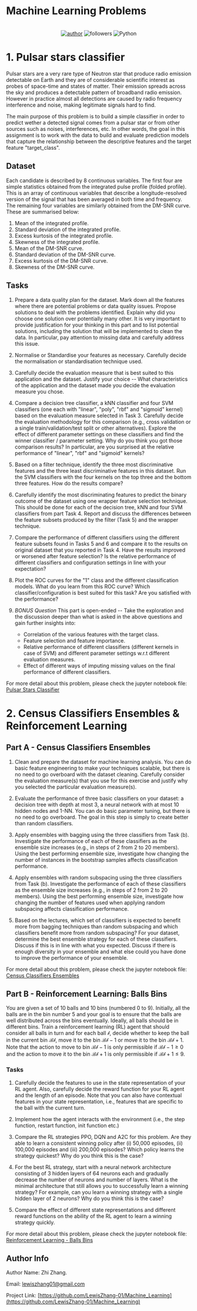 # Machine Learning Problems
<div align="center">    

  <br>[![](https://img.shields.io/badge/author-ZhiZhang-red "author")](https://github.com/LewisZhang-01/)
  ![](https://img.shields.io/badge/dynamic/json?label=GitHub%20Followers&query=%24.data.totalSubs&url=https%3A%2F%2Fapi.spencerwoo.com%2Fsubstats%2F%3Fsource%3Dgithub%26queryKey%3DLewisZhang-01&labelColor=282c34&color=181717&logo=github&longCache=true "followers")
  ![](https://img.shields.io/badge/Python-Jupyter_Notebook-green.svg "Python")
</div>

# 1. Pulsar stars classifier

Pulsar stars are a very rare type of Neutron star that produce radio emission detectable on Earth and they are of considerable scientific interest as probes of space-time and states of matter. Their emission spreads across the sky and produces a detectable pattern of broadband radio emission. However in practice almost all detections are caused by radio frequency interference and noise, making legitimate signals hard to find.

The main purpose of this problem is to build a simple classifier in order to predict wether a detected signal comes from a pulsar star or from other sources such as noises, interferences, etc. In other words, the goal in this assignment is to work with the data to build and evaluate prediction models that capture the relationship between the descriptive features and the target feature "target_class".

## Dataset 

Each candidate is described by 8 continuous variables. The first four are simple statistics obtained from the integrated pulse profile (folded profile). This is an array of continuous variables that describe a longitude-resolved version of the signal that has been averaged in both time and frequency. The remaining four variables are similarly obtained from the DM-SNR curve. These are summarised below:
 
1. Mean of the integrated profile.
2. Standard deviation of the integrated profile.
3. Excess kurtosis of the integrated profile.
4. Skewness of the integrated profile.
5. Mean of the DM-SNR curve.
6. Standard deviation of the DM-SNR curve.
7. Excess kurtosis of the DM-SNR curve.
8. Skewness of the DM-SNR curve.

## Tasks

1. Prepare a data quality plan for the dataset. Mark down all the features where there are potential problems or data quality issues. Propose solutions to deal with the problems identified. Explain why did you choose one solution over potentially many other. It is very important to provide justification for your thinking in this part and to list potential solutions, including the solution that will be implemented to clean the data. In particular, pay attention to missing data and carefully address this issue.

2. Normalise or Standardise your features as necessary. Carefully decide the normalisation or standardisation technique used.

3. Carefully decide the evaluation measure that is best suited to this application and the dataset. Justify your choice -- What characteristics of the application and the dataset made you decide the evaluation measure you chose.

4. Compare a decision tree classifier, a kNN classifier and four SVM classifiers (one each with "linear", "poly", "rbf" and "sigmoid" kernel) based on the evaluation measure selected in Task 3. Carefully decide the evaluation methodology for this comparison (e.g., cross validation or a single train/validation/test split or other alternatives). Explore the effect of different parameter settings on these classifiers and find the winner classifier / parameter setting. Why do you think you got those comparison results? In particular, are you surprised at the relative performance of "linear", "rbf" and "sigmoid" kernels?

5. Based on a filter technique, identify the three most discriminative features and the three least discriminative features in this dataset. Run the SVM classifiers with the four kernels on the top three and the bottom three features. How do the results compare?

6. Carefully identify the most discriminating features to predict the binary outcome of the dataset using one wrapper feature selection technique. This should be done for each of the decision tree, kNN and four SVM classifiers from part Task 4. Report and discuss the differences between the feature subsets produced by the filter (Task 5) and the wrapper technique.

7. Compare the performance of different classifiers using the different feature subsets found in Tasks 5 and 6 and compare it to the results on original dataset that you reported in Task 4. Have the results improved or worsened after feature selection? Is the relative performance of different classifiers and configuration settings in line with your expectation?

8. Plot the ROC curves for the "1" class and the different classification models. What do you learn from this ROC curve? Which classifier/configuration is best suited for this task? Are you satisfied with the performance?

9. *BONUS Question* This part is open-ended -- Take the exploration and the discussion deeper than what is asked in the above questions and gain further insights into:
    * Correlation of the various features with the target class.
    * Feature selection and feature importance.
    * Relative performance of different classifiers (different kernels in case of SVM) and different parameter settings w.r.t different evaluation measures.
    * Effect of different ways of imputing missing values on the final performance of different classifiers.

For more detail about this problem, please check the jupyter notebook file: [Pulsar Stars Classifier](https://github.com/LewisZhang-01/Machine_Learning/blob/main/Pulsar_stars_classifier.ipynb)

# 2. Census Classifiers Ensembles & Reinforcement Learning
## Part A - Census Classifiers Ensembles

1. Clean and prepare the dataset for machine learning analysis. You can do basic feature engineering to make your techniques scalable, but there is no need to go overboard with the dataset cleaning. Carefully consider the evaluation measure(s) that you use for this exercise and justify why you selected the particular evaluation measure(s).

2. Evaluate the performance of three basic classifiers on your dataset: a decision tree with depth at most 3, a neural network with at most 10 hidden nodes and 1-NN. You can do basic parameter tuning, but there is no need to go overboard. The goal in this step is simply to create better than random classifiers.

3. Apply ensembles with bagging using the three classifiers from Task (b). Investigate the performance of each of these classifiers as the ensemble size increases (e.g., in steps of 2 from 2 to 20 members). Using the best performing ensemble size, investigate how changing the number of instances in the bootstrap samples affects classification performance.

4. Apply ensembles with random subspacing using the three classifiers from Task (b). Investigate the performance of each of these classifiers as the ensemble size increases (e.g., in steps of 2 from 2 to 20 members). Using the best performing ensemble size, investigate how changing the number of features used when applying random subspacing affects classification performance.

5. Based on the lectures, which set of classifiers is expected to benefit more from bagging techniques than random subspacing and which classifiers benefit more from random subspacing? For your dataset, determine the best ensemble strategy for each of these classifiers. Discuss if this is in line with what you expected. Discuss if there is enough diversity in your ensemble and what else could you have done to improve the performance of your ensemble.

For more detail about this problem, please check the jupyter notebook file: [Census Classifiers Ensembles](https://github.com/LewisZhang-01/Machine_Learning/blob/main/Census_Classifiers_ensembles_%26_Reinforcement_learning.ipynb)

## Part B - Reinforcement Learning: Balls Bins
You are given a set of 10 balls and 10 bins (numbered 0 to 9). Initially, all the balls are in the bin number 5 and your goal is to ensure that the balls are well distributed across the bins eventually. Ideally, all balls should be in different bins. Train a reinforcement learning (RL) agent that should consider all balls in turn and for each ball $\mathcal{b}$, decide whether to keep the ball in the current bin $\mathscr{B}\mathcal{b}$, move it to the bin $\mathscr{B}\mathcal{b} - 1$ or move it to the bin $\mathscr{B}\mathcal{b} + 1$. Note that the action to move to bin $\mathscr{B}\mathcal{b} - 1$ is only permissible if $\mathscr{B}\mathcal{b} - 1 ≥ 0$ and the action to move it to the bin $\mathscr{B}\mathcal{b} + 1$ is only permissible if $\mathscr{B}\mathcal{b} + 1 ≤ 9$.

### Tasks
1. Carefully decide the features to use in the state representation of your RL agent. Also, carefully decide the reward function for your RL agent and the length of an episode. Note that you can also have contextual features in your state representation, i.e., features that are specific to the ball with the current turn.

2. Implement how the agent interacts with the environment (i.e., the step function, restart function, init function etc.) 

3. Compare the RL strategies PPO, DQN and A2C for this problem. Are they able to learn a consistent winning policy after (i) 50,000 episodes, (ii) 100,000 episodes and (iii) 200,000 episodes? Which policy learns the strategy quickest? Why do you think this is the case? 

4. For the best RL strategy, start with a neural network architecture consisting of 3 hidden layers of 64 neurons each and gradually decrease the number of neurons and number of layers. What is the minimal architecture that still allows you to successfully learn a winning strategy? For example, can you learn a winning strategy with a single hidden layer of 2 neurons? Why do you think this is the case? 

5. Compare the effect of different state representations and different reward functions on the ability of the RL agent to learn a winning strategy quickly.

For more detail about this problem, please check the jupyter notebook file: [Reinforcement Learning - Balls Bins](https://github.com/LewisZhang-01/Machine_Learning/blob/main/Census_Classifiers_ensembles_%26_Reinforcement_learning.ipynb)

## Author Info
Author Name: Zhi Zhang.

Email: lewiszhang01@gmail.com
      
Project Link: [https://github.com/LewisZhang-01/Machine_Learning](https://github.com/LewisZhang-01/Machine_Learning)
